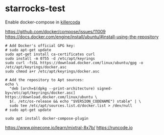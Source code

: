 # starrocks-test

Enable docker-compose in [killercoda](https://killercoda.com) 

https://github.com/docker/compose/issues/11009
https://docs.docker.com/engine/install/ubuntu/#install-using-the-repository

```
# Add Docker's official GPG key:
# sudo apt-get update
sudo apt-get install ca-certificates curl
sudo install -m 0755 -d /etc/apt/keyrings
sudo curl -fsSL https://download.docker.com/linux/ubuntu/gpg -o /etc/apt/keyrings/docker.asc
sudo chmod a+r /etc/apt/keyrings/docker.asc

# Add the repository to Apt sources:
echo \
  "deb [arch=$(dpkg --print-architecture) signed-by=/etc/apt/keyrings/docker.asc] https://download.docker.com/linux/ubuntu \
  $(. /etc/os-release && echo "$VERSION_CODENAME") stable" | \
  sudo tee /etc/apt/sources.list.d/docker.list > /dev/null
# sudo apt-get update

sudo apt install docker-compose-plugin

```
https://www.pinecone.io/learn/mixtral-8x7b/
https://runcode.io


